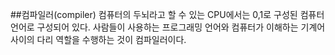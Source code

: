##컴파일러(compiler)
컴퓨터의 두뇌라고 할 수 있는 CPU에서는 0,1로 구성된 컴퓨터 언어로 구성되어 있다. 
사람들이 사용하는 프로그래밍 언어와 컴퓨터가 이해하는 기계어 사이의 다리 역할을 수행하는 것이 컴파일러이다.
